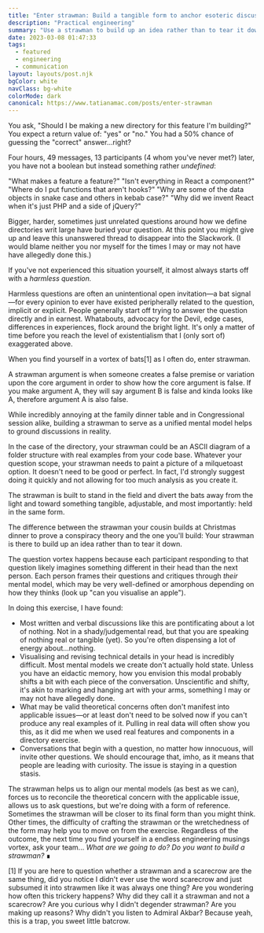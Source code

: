 ```yaml
---
title: "Enter strawman: Build a tangible form to anchor esoteric discussions"
description: "Practical engineering"
summary: "Use a strawman to build up an idea rather than to tear it down."
date: 2023-03-08 01:47:33
tags:
  - featured
  - engineering
  - communication
layout: layouts/post.njk
bgColor: white
navClass: bg-white
colorMode: dark
canonical: https://www.tatianamac.com/posts/enter-strawman
---
```


You ask, "Should I be making a new directory for this feature I'm building?" You expect a return value of: "yes" or "no." You had a 50% chance of guessing the "correct" answer...right?

Four hours, 49 messages, 13 participants (4 whom you've never met?) later, you have not a boolean but instead something rather _undefined_:

"What makes a feature a feature?"
"Isn't everything in React a component?"
"Where do I put functions that aren't hooks?"
"Why are some of the data objects in snake case and others in kebab case?"
"Why did we invent React when it's just PHP and a side of jQuery?"

Bigger, harder, sometimes just unrelated questions around how we define directories writ large have buried your question. At this point you might give up and leave this unanswered thread to disappear into the Slackwork. (I would blame neither you nor myself for the times I may or may not have have allegedly done this.)

If you've not experienced this situation yourself, it almost always starts off with a _harmless question._

Harmless questions are often an unintentional open invitation—a bat signal—for every opinion to ever have existed peripherally related to the question, implicit or explicit. People generally start off trying to answer the question directly and in earnest. Whatabouts, advocacy for the Devil, edge cases, differences in experiences, flock around the bright light. It's only a matter of time before you reach the level of existentialism that I (only sort of) exaggerated above.

When you find yourself in a vortex of bats[1] as I often do, enter strawman.

A strawman argument is when someone creates a false premise or variation upon the core argument in order to show how the core argument is false. If you make argument A, they will say argument B is false and kinda looks like A, therefore argument A is also false.

While incredibly annoying at the family dinner table and in Congressional session alike, building a strawman to serve as a unified mental model helps to ground discussions in reality.

In the case of the directory, your strawman could be an ASCII diagram of a folder structure with real examples from your code base. Whatever your question scope, your strawman needs to paint a picture of a milquetoast option. It doesn't need to be good or perfect. In fact, I'd strongly suggest doing it quickly and not allowing for too much analysis as you create it.

The strawman is built to stand in the field and divert the bats away from the light and toward something tangible, adjustable, and most importantly: held in the same form.

The difference between the strawman your cousin builds at Christmas dinner to prove a conspiracy theory and the one you'll build: Your strawman is there to build up an idea rather than to tear it down.

The question vortex happens because each participant responding to that question likely imagines something different in their head than the next person. Each person frames their questions and critiques through _their_ mental model, which may be very well-defined or amorphous depending on how they thinks (look up "can you visualise an apple").

In doing this exercise, I have found:

- Most written and verbal discussions like this are pontificating about a lot of nothing. Not in a shady/judgemental read, but that you are speaking of nothing real or tangible (yet). So you're often dispensing a lot of energy about...nothing.
- Visualising and revising technical details in your head is incredibly difficult. Most mental models we create don't actually hold state. Unless you have an eidactic memory, how you envision this modal probably shifts a bit with each piece of the conversation. Unscientific and shifty, it's akin to marking and hanging art with your arms, something I may or may not have allegedly done.
- What may be valid theoretical concerns often don't manifest into applicable issues—or at least don't need to be solved now if you can't produce any real examples of it. Pulling in real data will often show you this, as it did me when we used real features and components in a directory exercise.
- Conversations that begin with a question, no matter how innocuous, will invite other questions. We should encourage that, imho, as it means that people are leading with curiosity. The issue is staying in a question stasis.

The strawman helps us to align our mental models (as best as we can), forces us to reconcile the theoretical concern with the applicable issue, allows us to ask questions, but we're doing with a form of reference. Sometimes the strawman will be closer to its final form than you might think. Other times, the difficulty of crafting the strawman or the wretchedness of the form may help you to move on from the exercise. Regardless of the outcome, the next time you find yourself in a endless engineering musings vortex, ask your team... _What are we going to do? Do you want to build a strawman?_ ∎

[1] If you are here to question whether a strawman and a scarecrow are the same thing, did you notice I didn't ever use the word scarecrow and just subsumed it into strawmen like it was always one thing? Are you wondering how often this trickery happens? Why did they call it a strawman and not a scarecrow? Are you curious why I didn't degender strawman? Are you making up reasons? Why didn't you listen to Admiral Akbar? Because yeah, this is a trap, you sweet little batcrow.
